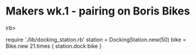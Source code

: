# Makers wk.1 - pairing on Boris Bikes

irb>

require './lib/docking_station.rb'
station = DockingStation.new(50)
bike = Bike.new
21.times { station.dock bike }
